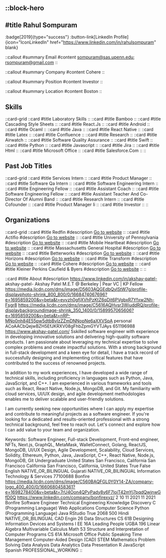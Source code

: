 ::block-hero
---
#title
Rahul Sompuram
---

:badge[2019]{type="success"}
:button-link[LinkedIn Profile]{icon="IconLinkedIn" href="https://www.linkedin.com/in/rahulsompuram" blank}

::callout
#summary
Email
#content
sompuram@sas.upenn.edu; rsompuram@gmail.com
::

::callout
#summary
Company
#content
Cohere
::

::callout
#summary
Position
#content
Investor
::

::callout
#summary
Location
#content
Boston
::

## Skills
::card-grid
::card
#title
Laboratory Skills
::
::card
#title
Bamboo
::
::card
#title
Cascading Style Sheets
::
::card
#title
React.Js
::
::card
#title
Android
::
::card
#title
Ocaml
::
::card
#title
Java
::
::card
#title
React Native
::
::card
#title
Latex
::
::card
#title
Confluence
::
::card
#title
Research
::
::card
#title
Airwatch
::
::card
#title
Software Quality Assurance
::
::card
#title
Swift
::
::card
#title
Python
::
::card
#title
Javascript
::
::card
#title
Jira
::
::card
#title
Html
::
::card
#title
Microsoft Office
::
::card
#title
Salesforce.Com
::
::

## Past Job Titles
::card-grid
::card
#title
Services Intern
::
::card
#title
Product Manager
::
::card
#title
Software Qa Intern
::
::card
#title
Software Engineering Intern
::
::card
#title
Engineering Fellow
::
::card
#title
Assistant Coach
::
::card
#title
Software Engineering Fellow
::
::card
#title
Assistant Teacher And Co-Director Of Alumni Band
::
::card
#title
Research Intern
::
::card
#title
Cofounder
::
::card
#title
Product Manager Ii
::
::card
#title
Investor
::
::

## Organizations
::card-grid
::card
#title
Redfin
#description
[Go to website](redfin.com)
::
::card
#title
Actifio
#description
[Go to website](actifio.com)
::
::card
#title
University of Pennsylvania
#description
[Go to website](upenn.edu)
::
::card
#title
Mobile Heartbeat
#description
[Go to website](mobileheartbeat.com)
::
::card
#title
Massachusetts General Hospital
#description
[Go to website](massgeneral.org)
::
::card
#title
Betterworks
#description
[Go to website](betterworks.com)
::
::card
#title
Horizons
#description
[Go to website](joinhorizons.com)
::
::card
#title
Transform
#description
[Go to website](transformdata.io)
::
::card
#title
Cohere
#description
[Go to website](cohere.so)
::
::card
#title
Kleiner Perkins Caufield & Byers
#description
[Go to website](kpcb.com)
::
::

::card
#title
About
#description
https://www.linkedin.com/in/akshay-patel- akshay-patel- Akshay Patel M.E.T @ Berkeley | Pear VC | KP Fellow https://media.licdn.com/dms/image/D5603AQGEdbQylStW7g/profile-displayphoto-shrink_800_800/0/1668474067696?e=1695859200&v=beta&t=eyvzh0gfjXVhPzKtZ6qDit6PVgbxR7Yfxw2Nh-Fsgr8 https://media.licdn.com/dms/image/C5616AQHvsr3WiuddRQ/profile-displaybackgroundimage-shrink_350_1400/0/1589957065606?e=1695859200&v=beta&t=nRP-MNo0nh84E55pw5dtbBvIzZZmDNNopNe6aXXVSpA personal ACoAACbQejwBZH5EfJKRXV08gFhbZpmGYVTJAys 651196988 https://www.akshay-patel.com/
Sskilled software engineer with experience in developing innovative solutions and delivering high-quality software products. I am passionate about leveraging my technical expertise to solve complex problems and create impactful solutions. With a strong background in full-stack development and a keen eye for detail, I have a track record of successfully designing and implementing critical features that have contributed to the success of renowned projects.

In addition to my work experiences, I have developed a wide range of technical skills, including proficiency in languages such as Python, Java, JavaScript, and C++. I am experienced in various frameworks and tools such as React, React Native, Node.js, MongoDB, and Git. My familiarity with cloud services, UI/UX design, and agile development methodologies enables me to deliver scalable and user-friendly solutions.

I am currently seeking new opportunities where I can apply my expertise and contribute to meaningful projects as a software engineer. If you're looking for a dedicated and results-oriented professional with a strong technical background, feel free to reach out. Let's connect and explore how I can add value to your team and organization.

Keywords: Software Engineer, Full-stack Development, Front-end engineer, NFTs, Next.js, GraphQL, MetaMask, WalletConnect, Golang, ReactJS, MongoDB, UI/UX Design, Agile Development, Scalability, Cloud Services, Solidity, Ethereum, Python, Java, JavaScript, C++, React Native, Node.js, MongoDB, Git
Undergraduate United States San Francisco, California San Francisco California San Francisco, California, United States True False English NATIVE_OR_BILINGUAL Gujarati NATIVE_OR_BILINGUAL Information Technology & Services 77100688 Bonfire https://media.licdn.com/dms/image/C560BAQFGL0Y0Y14-ZA/company-logo_400_400/0/1660680458361?e=1698278400&v=beta&t=7rU4Oon4QPyPady8y6F7loiT42mYj7pqdQwjnwGfD0Q https://www.linkedin.com/company/bonfirexyz/ 2 10 11 2021 11 2021 Bonfire Software Engineer Technical Engineering Knowledge Discovery C (Programming Language) Web Applications Computer Science Python (Programming Language) Java RStudio True 2068 500 Hindi NATIVE_OR_BILINGUAL CAD Engin 26 Data Structures CS 61B Designing Information Devices and Systems I EE 16A Leading People UGBA 196 Linear Algebra Multivariable Calculus Math 53 Structure and Interpretation of Computer Programs CS 61A Microsoft Office Public Speaking Time Management Computer-Aided Design (CAD) STEM Mathematics Problem Solving Data Analysis Data Analytics Data Presentation R JavaScript Spanish PROFESSIONAL_WORKING
::
